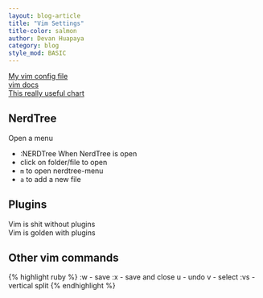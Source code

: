 ```yaml
---
layout: blog-article
title: "Vim Settings"
title-color: salmon
author: Devan Huapaya
category: blog
style_mod: BASIC
---
```



[My vim config file](https://github.com/imdevan/dotfiles/blob/master/.vimrc)  
[vim docs](http://vimdoc.sourceforge.net/htmldoc/options.html)  
[This really useful chart](http://bencrowder.net/files/vim-fu/)  

## NerdTree

Open a menu
- :NERDTree
When NerdTree is open 
- click on folder/file to open
- `m` to open nerdtree-menu
- `a` to add a new file

## Plugins
Vim is shit without plugins  
Vim is golden with plugins

## Other vim commands

{% highlight ruby %}
:w - save
:x - save and close
u - undo
v - select
:vs - vertical split 
{% endhighlight %}
